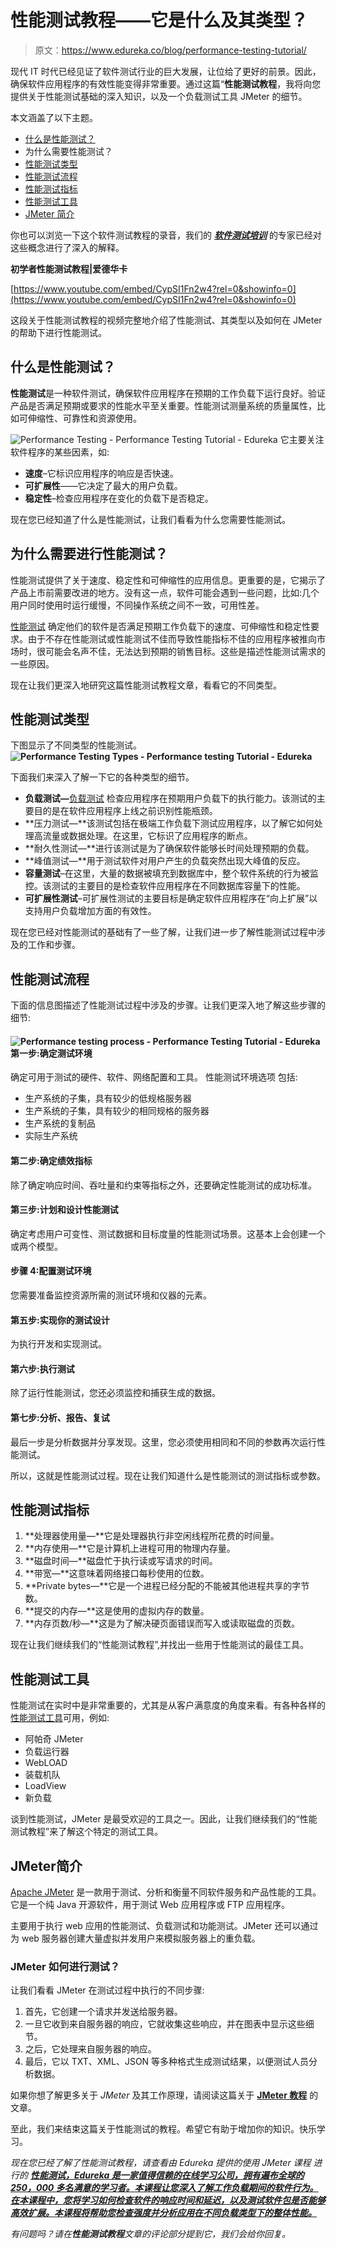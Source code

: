# 性能测试教程——它是什么及其类型？

> 原文：<https://www.edureka.co/blog/performance-testing-tutorial/>

现代 IT 时代已经见证了软件测试行业的巨大发展，让位给了更好的前景。因此，确保软件应用程序的有效性能变得非常重要。通过这篇“**性能测试教程**，我将向您提供关于性能测试基础的深入知识，以及一个负载测试工具 JMeter 的细节。

本文涵盖了以下主题。

*   [什么是性能测试？](#WhatisPerformanceTesting?)
*   为什么需要性能测试？
*   [性能测试类型](#TypesofPerformanceTesting)
*   [性能测试流程](#PerformanceTestingProcess)
*   [性能测试指标](#PerformanceTestingMetrics)
*   [性能测试工具](#PerformanceTestingTools)
*   [JMeter 简介](#IntroductiontoJMeter)

你也可以浏览一下这个软件测试教程的录音，我们的 ***[软件测试培训](https://www.edureka.co/software-testing-certification-courses)*** 的专家已经对这些概念进行了深入的解释。

**初学者性能测试教程|爱德华卡**



[https://www.youtube.com/embed/CypSI1Fn2w4?rel=0&showinfo=0](https://www.youtube.com/embed/CypSI1Fn2w4?rel=0&showinfo=0)

这段关于性能测试教程的视频完整地介绍了性能测试、其类型以及如何在 JMeter 的帮助下进行性能测试。

## **什么是性能测试？**

**性能测试**是一种软件测试，确保软件应用程序在预期的工作负载下运行良好。验证产品是否满足预期或要求的性能水平至关重要。性能测试测量系统的质量属性，比如可伸缩性、可靠性和资源使用。

![Performance Testing - Performance Testing Tutorial - Edureka](img/4fbe516b81192a1d81758509fcf2f381.png)  它主要关注软件程序的某些因素，如:

*   **速度**–它标识应用程序的响应是否快速。
*   **可扩展性**——它决定了最大的用户负载。
*   **稳定性**–检查应用程序在变化的负载下是否稳定。

现在您已经知道了什么是性能测试，让我们看看为什么您需要性能测试。

## **为什么需要进行性能测试？**

性能测试提供了关于速度、稳定性和可伸缩性的应用信息。更重要的是，它揭示了产品上市前需要改进的地方。没有这一点，软件可能会遇到一些问题，比如:几个用户同时使用时运行缓慢，不同操作系统之间不一致，可用性差。

[性能测试](https://www.edureka.co/blog/performance-testing-tools/) 确定他们的软件是否满足预期工作负载下的速度、可伸缩性和稳定性要求。由于不存在性能测试或性能测试不佳而导致性能指标不佳的应用程序被推向市场时，很可能会名声不佳，无法达到预期的销售目标。这些是描述性能测试需求的一些原因。

现在让我们更深入地研究这篇性能测试教程文章，看看它的不同类型。

## **性能测试类型**

下图显示了不同类型的性能测试。**![Performance Testing Types - Performance testing Tutorial - Edureka](img/e0f58d0236abb103b8f298a12dd9cc63.png)**

下面我们来深入了解一下它的各种类型的细节。

*   **负载测试—**[负载测试](https://www.edureka.co/blog/load-testing-using-jmeter/) 检查应用程序在预期用户负载下的执行能力。该测试的主要目的是在软件应用程序上线之前识别性能瓶颈。
*   **压力测试—**该测试包括在极端工作负载下测试应用程序，以了解它如何处理高流量或数据处理。在这里，它标识了应用程序的断点。
*   **耐久性测试—**进行该测试是为了确保软件能够长时间处理预期的负载。
*   **峰值测试—**用于测试软件对用户产生的负载突然出现大峰值的反应。
*   **容量测试**–在这里，大量的数据被填充到数据库中，整个软件系统的行为被监控。该测试的主要目的是检查软件应用程序在不同数据库容量下的性能。
*   **可扩展性测试**–可扩展性测试的主要目标是确定软件应用程序在“向上扩展”以支持用户负载增加方面的有效性。

现在您已经对性能测试的基础有了一些了解，让我们进一步了解性能测试过程中涉及的工作和步骤。

## **性能测试流程**

下面的信息图描述了性能测试过程中涉及的步骤。让我们更深入地了解这些步骤的细节:

#### **![Performance testing process - Performance Testing Tutorial - Edureka](img/b782ba3e4376f1493b1ef204e969f232.png) 第一步:确定测试环境**

确定可用于测试的硬件、软件、网络配置和工具。  性能测试环境选项  包括:

*   生产系统的子集，具有较少的低规格服务器
*   生产系统的子集，具有较少的相同规格的服务器
*   生产系统的复制品
*   实际生产系统

#### **第二步:确定绩效指标**

除了确定响应时间、吞吐量和约束等指标之外，还要确定性能测试的成功标准。

#### **第三步:计划和设计性能测试**

确定考虑用户可变性、测试数据和目标度量的性能测试场景。这基本上会创建一个或两个模型。

#### **步骤 4:配置测试环境**

您需要准备监控资源所需的测试环境和仪器的元素。

#### **第五步:实现你的测试设计**

为执行开发和实现测试。

#### **第六步:执行测试**

除了运行性能测试，您还必须监控和捕获生成的数据。

#### **第七步:分析、报告、复试**

最后一步是分析数据并分享发现。这里，您必须使用相同和不同的参数再次运行性能测试。

所以，这就是性能测试过程。现在让我们知道什么是性能测试的测试指标或参数。

## **性能测试指标**

1.  **处理器使用量—**它是处理器执行非空闲线程所花费的时间量。
2.  **内存使用—**它是计算机上进程可用的物理内存量。
3.  **磁盘时间—**磁盘忙于执行读或写请求的时间。
4.  **带宽—**这意味着网络接口每秒使用的位数。
5.  **Private bytes—**它是一个进程已经分配的不能被其他进程共享的字节数。
6.  **提交的内存—**这是使用的虚拟内存的数量。
7.  **内存页数/秒—**这是为了解决硬页面错误而写入或读取磁盘的页数。

现在让我们继续我们的“性能测试教程”,并找出一些用于性能测试的最佳工具。

## **性能测试工具**

性能测试在实时中是非常重要的，尤其是从客户满意度的角度来看。有各种各样的[性能测试工具](https://www.edureka.co/blog/performance-testing-tools/)可用，例如:

*   阿帕奇 JMeter
*   负载运行器
*   WebLOAD
*   装载机队
*   LoadView
*   新负载

谈到性能测试，JMeter 是最受欢迎的工具之一。因此，让我们继续我们的“性能测试教程”来了解这个特定的测试工具。

## **JMeter**简介

[Apache JMeter](https://www.edureka.co/blog/jmeter-tutorial/) 是一款用于测试、分析和衡量不同软件服务和产品性能的工具。它是一个纯 Java 开源软件，用于测试 Web 应用程序或 FTP 应用程序。

主要用于执行 web 应用的性能测试、负载测试和功能测试。JMeter 还可以通过为 web 服务器创建大量虚拟并发用户来模拟服务器上的重负载。

### **JMeter 如何进行测试？**

让我们看看 JMeter 在测试过程中执行的不同步骤:

1.  首先，它创建一个请求并发送给服务器。
2.  一旦它收到来自服务器的响应，它就收集这些响应，并在图表中显示这些细节。
3.  之后，它处理来自服务器的响应。
4.  最后，它以 TXT、XML、JSON 等多种格式生成测试结果，以便测试人员分析数据。

如果你想了解更多关于 *JMeter* 及其工作原理，请阅读这篇关于 **[JMeter 教程](https://www.edureka.co/blog/jmeter-tutorial/)** 的文章。

至此，我们来结束这篇关于性能测试的教程。希望它有助于增加你的知识。快乐学习。

*现在您已经了解了性能测试教程，请查看由 Edureka 提供的使用 JMeter 课程 进行的 [**性能测试，Edureka 是一家值得信赖的在线学习公司，拥有遍布全球的 250，000 多名满意的学习者。本课程让您深入了解工作负载期间的软件行为。在本课程中，您将学习如何检查软件的响应时间和延迟，以及测试软件包是否能够高效扩展。本课程将帮助您检查强度并分析应用在不同负载类型下的整体性能。**](https://www.edureka.co/jmeter-training-performance-testing)*

*有问题吗？请在**性能测试教程**文章的评论部分提到它，我们会给你回复。*